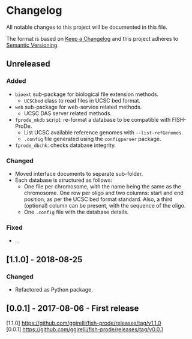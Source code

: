# Changelog
All notable changes to this project will be documented in this file.

The format is based on [Keep a Changelog](http://keepachangelog.com/en/1.0.0/)
and this project adheres to [Semantic Versioning](http://semver.org/spec/v2.0.0.html).



## Unreleased
### Added
- `bioext` sub-package for biological file extension methods.
    + `UCSCbed` class to read files in UCSC bed format.
- `web` sub-package for web-service related methods.
    + UCSC DAS server related methods.
- `fprode_mkdb` script: re-format a database to be compatible with FISH-ProDe.
    + List UCSC available reference genomes with `--list-refGenomes`.
    + `.config` file generated using the `configparser` package.
- `fprode_dbchk`: checks database integrity.

### Changed
- Moved interface documents to separate sub-folder.
- Each database is structured as follows:
    + One file per chromosome, with the name being the same as the chromosome. One row per oligo and two columns: start and end position, as per the UCSC bed format standard. Also, a third (optional) column can be present, with the sequence of the oligo.
    + One `.config` file with the database details.

### Fixed
- ...



## [1.1.0] - 2018-08-25
### Changed
- Refactored as Python package.



## [0.0.1] - 2017-08-06 - First release



[1.1.0] https://github.com/ggirelli/fish-prode/releases/tag/v1.1.0  
[0.0.1] https://github.com/ggirelli/fish-prode/releases/tag/v0.0.1  
